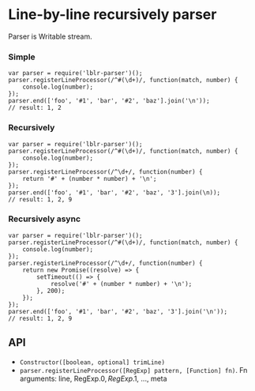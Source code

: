 # Line-by-line recursively parser

Parser is Writable stream.

### Simple

    var parser = require('lblr-parser')();
    parser.registerLineProcessor(/^#(\d+)/, function(match, number) {
        console.log(number);
    });
    parser.end(['foo', '#1', 'bar', '#2', 'baz'].join('\n'));
    // result: 1, 2

### Recursively

    var parser = require('lblr-parser')();
    parser.registerLineProcessor(/^#(\d+)/, function(match, number) {
        console.log(number);
    });
    parser.registerLineProcessor(/^\d+/, function(number) {
        return '#' + (number * number) + '\n';
    });
    parser.end(['foo', '#1', 'bar', '#2', 'baz', '3'].join(\n));
    // result: 1, 2, 9

### Recursively async

    var parser = require('lblr-parser')();
    parser.registerLineProcessor(/^#(\d+)/, function(match, number) {
        console.log(number);
    });
    parser.registerLineProcessor(/^\d+/, function(number) {
        return new Promise((resolve) => {
            setTimeout(() => {
                resolve('#' + (number * number) + '\n');
            }, 200);
        });
    });
    parser.end(['foo', '#1', 'bar', '#2', 'baz', '3'].join('\n'));
    // result: 1, 2, 9


## API

* `Constructor([boolean, optional] trimLine)`
* `parser.registerLineProcessor([RegExp] pattern, [Function] fn)`. Fn arguments: line, RegExp.$0, RegExp.$1, ..., meta
